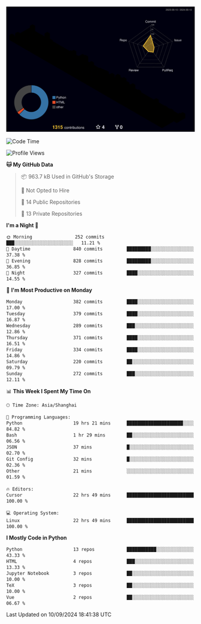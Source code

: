 <!--![](https://raw.githubusercontent.com/BorisYang326/BorisYang326/output/github-contribution-grid-snake-dark.svg) -->
![](./profile-3d-contrib/profile-night-rainbow.svg)
<!--START_SECTION:waka-->
![Code Time](http://img.shields.io/badge/Code%20Time-445%20hrs%2027%20mins-blue)

![Profile Views](http://img.shields.io/badge/Profile%20Views-21-blue)

**🐱 My GitHub Data** 

> 📦 963.7 kB Used in GitHub's Storage 
 > 
> 🚫 Not Opted to Hire
 > 
> 📜 14 Public Repositories 
 > 
> 🔑 13 Private Repositories 
 > 
**I'm a Night 🦉** 

```text
🌞 Morning                252 commits         ███░░░░░░░░░░░░░░░░░░░░░░   11.21 % 
🌆 Daytime                840 commits         █████████░░░░░░░░░░░░░░░░   37.38 % 
🌃 Evening                828 commits         █████████░░░░░░░░░░░░░░░░   36.85 % 
🌙 Night                  327 commits         ████░░░░░░░░░░░░░░░░░░░░░   14.55 % 
```
📅 **I'm Most Productive on Monday** 

```text
Monday                   382 commits         ████░░░░░░░░░░░░░░░░░░░░░   17.00 % 
Tuesday                  379 commits         ████░░░░░░░░░░░░░░░░░░░░░   16.87 % 
Wednesday                289 commits         ███░░░░░░░░░░░░░░░░░░░░░░   12.86 % 
Thursday                 371 commits         ████░░░░░░░░░░░░░░░░░░░░░   16.51 % 
Friday                   334 commits         ████░░░░░░░░░░░░░░░░░░░░░   14.86 % 
Saturday                 220 commits         ██░░░░░░░░░░░░░░░░░░░░░░░   09.79 % 
Sunday                   272 commits         ███░░░░░░░░░░░░░░░░░░░░░░   12.11 % 
```


📊 **This Week I Spent My Time On** 

```text
🕑︎ Time Zone: Asia/Shanghai

💬 Programming Languages: 
Python                   19 hrs 21 mins      █████████████████████░░░░   84.82 % 
Bash                     1 hr 29 mins        ██░░░░░░░░░░░░░░░░░░░░░░░   06.56 % 
JSON                     37 mins             █░░░░░░░░░░░░░░░░░░░░░░░░   02.70 % 
Git Config               32 mins             █░░░░░░░░░░░░░░░░░░░░░░░░   02.36 % 
Other                    21 mins             ░░░░░░░░░░░░░░░░░░░░░░░░░   01.59 % 

🔥 Editors: 
Cursor                   22 hrs 49 mins      █████████████████████████   100.00 % 

💻 Operating System: 
Linux                    22 hrs 49 mins      █████████████████████████   100.00 % 
```

**I Mostly Code in Python** 

```text
Python                   13 repos            ███████████░░░░░░░░░░░░░░   43.33 % 
HTML                     4 repos             ███░░░░░░░░░░░░░░░░░░░░░░   13.33 % 
Jupyter Notebook         3 repos             ██░░░░░░░░░░░░░░░░░░░░░░░   10.00 % 
TeX                      3 repos             ██░░░░░░░░░░░░░░░░░░░░░░░   10.00 % 
Vue                      2 repos             ██░░░░░░░░░░░░░░░░░░░░░░░   06.67 % 
```




 Last Updated on 10/09/2024 18:41:38 UTC
<!--END_SECTION:waka-->
